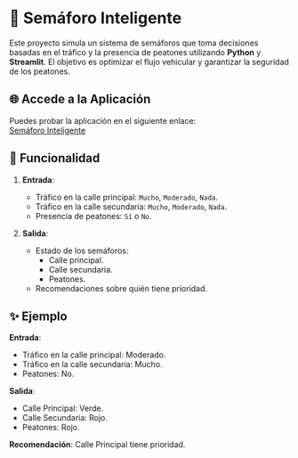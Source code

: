 # 🚦 Semáforo Inteligente

Este proyecto simula un sistema de semáforos que toma decisiones basadas en el tráfico y la presencia de peatones utilizando **Python** y **Streamlit**. El objetivo es optimizar el flujo vehicular y garantizar la seguridad de los peatones.

## 🌐 Accede a la Aplicación

Puedes probar la aplicación en el siguiente enlace:  
[Semáforo Inteligente](https://blank-app-zcmd4wzboas.streamlit.app/)

## 🚦 Funcionalidad

1. **Entrada**:
   - Tráfico en la calle principal: `Mucho`, `Moderado`, `Nada`.
   - Tráfico en la calle secundaria: `Mucho`, `Moderado`, `Nada`.
   - Presencia de peatones: `Sí` o `No`.

2. **Salida**:
   - Estado de los semáforos:
     - Calle principal.
     - Calle secundaria.
     - Peatones.
   - Recomendaciones sobre quién tiene prioridad.

## ✨ Ejemplo

**Entrada**:
- Tráfico en la calle principal: Moderado.
- Tráfico en la calle secundaria: Mucho.
- Peatones: No.

**Salida**:
- Calle Principal: Verde.
- Calle Secundaria: Rojo.
- Peatones: Rojo.

**Recomendación**:
Calle Principal tiene prioridad.
